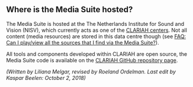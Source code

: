 ## Where is the Media Suite hosted?

The Media Suite is hosted at the The Netherlands Institute for Sound and Vision (NISV), which currently acts as one of the [CLARIAH centers](https://www.clariah.nl/over/organisatie/centra). Not all content (media resources) are stored in this data centre though (see [FAQ: Can I play/view all the sources that I find via the Media Suite?](<http://mediasuite.clariah.nl/documentation/faq/can-play-view>)).

All tools and components developed within CLARIAH are open source, the Media Suite code is available on the <a href="https://github.com/CLARIAH">CLARIAH GitHub repository page</a>. 



*(Written by Liliana Melgar, revised by Roeland Ordelman. Last edit by Kaspar Beelen: October 2, 2018)*